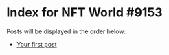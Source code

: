 # Index for NFT World #9153
Posts will be displayed in the order below:

- [Your first post](./001-first.md)

